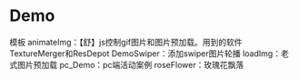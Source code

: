 # Demo
模板
animateImg：【舒】js控制gif图片和图片预加载。用到的软件TextureMerger和ResDepot
DemoSwiper：添加swiper图片轮播
loadImg：老式图片预加载
pc_Demo：pc端活动案例
roseFlower：玫瑰花飘落
